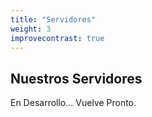 ```yaml
---
title: "Servidores"
weight: 3
improvecontrast: true
---
```


## Nuestros Servidores

En Desarrollo...
Vuelve Pronto.
